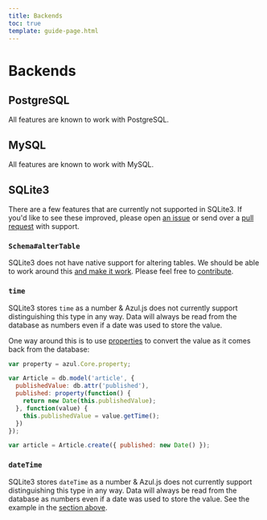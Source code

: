```yaml
---
title: Backends
toc: true
template: guide-page.html
---
```


# Backends

## PostgreSQL

All features are known to work with PostgreSQL.

## MySQL

All features are known to work with MySQL.

## SQLite3

There are a few features that are currently not supported in SQLite3. If you'd
like to see these improved, please open [an issue][azul-issues] or send over a
[pull request][azul-pulls] with support.

### `Schema#alterTable`

SQLite3 does not have native support for altering tables. We should be able to
work around this [and make it work][azul-sqlite-alter-table-issue]. Please feel
free to [contribute][azul-pulls].

### `time`

SQLite3 stores `time` as a number &amp; Azul.js does not currently support
distinguishing this type in any way. Data will always be read from the database
as numbers even if a date was used to store the value.

One way around this is to use [properties][azul-core#properties] to convert
the value as it comes back from the database:

```js
var property = azul.Core.property;

var Article = db.model('article', {
  publishedValue: db.attr('published'),
  published: property(function() {
    return new Date(this.publishedValue);
  }, function(value) {
    this.publishedValue = value.getTime();
  })
});

var article = Article.create({ published: new Date() });
```

### `dateTime`

SQLite3 stores `dateTime` as a number &amp; Azul.js does not currently support
distinguishing this type in any way. Data will always be read from the database
as numbers even if a date was used to store the value. See the example in the
[section above](#sqlite3--time-).

[azul-issues]: https://github.com/wbyoung/azul/issues
[azul-pulls]: https://github.com/wbyoung/azul/pulls
[azul-sqlite-alter-table-issue]: https://github.com/wbyoung/azul/issues/15
[azul-core#properties]: /guides/core/#objects-extending-classes-properties
